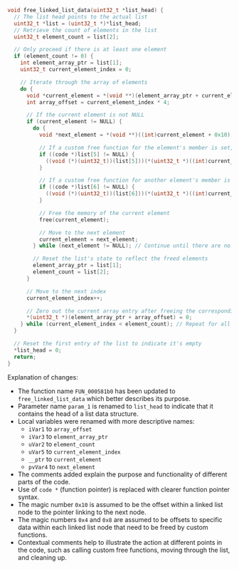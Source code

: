 ```c
void free_linked_list_data(uint32_t *list_head) {
  // The list head points to the actual list
  uint32_t *list = (uint32_t *)*list_head;
  // Retrieve the count of elements in the list
  uint32_t element_count = list[2];

  // Only proceed if there is at least one element
  if (element_count != 0) {
    int element_array_ptr = list[1];
    uint32_t current_element_index = 0;

    // Iterate through the array of elements
    do {
      void *current_element = *(void **)(element_array_ptr + current_element_index * 4);
      int array_offset = current_element_index * 4;

      // If the current element is not NULL
      if (current_element != NULL) {
        do {
          void *next_element = *(void **)((int)current_element + 0x10);

          // If a custom free function for the element's member is set, call it
          if ((code *)list[5] != NULL) {
            ((void (*)(uint32_t))(list[5]))(*(uint32_t *)((int)current_element + 4));
          }

          // If a custom free function for another element's member is set, call it
          if ((code *)list[6] != NULL) {
            ((void (*)(uint32_t))(list[6]))(*(uint32_t *)((int)current_element + 8));
          }

          // Free the memory of the current element
          free(current_element);

          // Move to the next element
          current_element = next_element;
        } while (next_element != NULL); // Continue until there are no more elements

        // Reset the list's state to reflect the freed elements
        element_array_ptr = list[1];
        element_count = list[2];
      }

      // Move to the next index
      current_element_index++;

      // Zero out the current array entry after freeing the corresponding element
      *(uint32_t *)(element_array_ptr + array_offset) = 0;
    } while (current_element_index < element_count); // Repeat for all elements
  }

  // Reset the first entry of the list to indicate it's empty
  *list_head = 0;
  return;
}
```

Explanation of changes:
- The function name `FUN_000581b0` has been updated to `free_linked_list_data` which better describes its purpose.
- Parameter name `param_1` is renamed to `list_head` to indicate that it contains the head of a list data structure.
- Local variables were renamed with more descriptive names:
  - `iVar1` to `array_offset`
  - `iVar3` to `element_array_ptr`
  - `uVar2` to `element_count`
  - `uVar5` to `current_element_index`
  - `__ptr` to `current_element`
  - `pvVar4` to `next_element`
- The comments added explain the purpose and functionality of different parts of the code.
- Use of `code *` (function pointer) is replaced with clearer function pointer syntax.
- The magic number `0x10` is assumed to be the offset within a linked list node to the pointer linking to the next node.
- The magic numbers `0x4` and `0x8` are assumed to be offsets to specific data within each linked list node that need to be freed by custom functions.
- Contextual comments help to illustrate the action at different points in the code, such as calling custom free functions, moving through the list, and cleaning up.